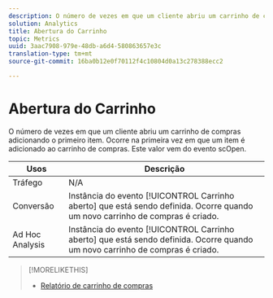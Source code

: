 ```yaml
---
description: O número de vezes em que um cliente abriu um carrinho de compras adicionando o primeiro item. Ocorre na primeira vez em que um item é adicionado ao carrinho de compras. Este valor provém do evento scOpen.
solution: Analytics
title: Abertura do Carrinho
topic: Metrics
uuid: 3aac7908-979e-48db-a6d4-580863657e3c
translation-type: tm+mt
source-git-commit: 16ba0b12e0f70112f4c10804d0a13c278388ecc2

---
```



# Abertura do Carrinho

O número de vezes em que um cliente abriu um carrinho de compras adicionando o primeiro item. Ocorre na primeira vez em que um item é adicionado ao carrinho de compras. Este valor vem do evento scOpen.

| Usos | Descrição |
|---|---|
| Tráfego | N/A |
| Conversão | Instância do evento [!UICONTROL Carrinho aberto] que está sendo definida. Ocorre quando um novo carrinho de compras é criado. |
| Ad Hoc Analysis | Instância do evento [!UICONTROL Carrinho aberto] que está sendo definida. Ocorre quando um novo carrinho de compras é criado. |

>[!MORELIKETHIS]
>
>* [Relatório de carrinho de compras](/help/components/c-variables/dimensionslist/reports-shopping-cart.md)

